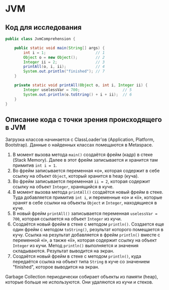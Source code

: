 # JVM
## **Код для исследования**
```java
public class JvmComprehension {

    public static void main(String[] args) {
        int i = 1;                      // 1
        Object o = new Object();        // 2
        Integer ii = 2;                 // 3
        printAll(o, i, ii);             // 4
        System.out.println("finished"); // 7
    }

    private static void printAll(Object o, int i, Integer ii) {
        Integer uselessVar = 700;                   // 5
        System.out.println(o.toString() + i + ii);  // 6
    }
}
```
## **Описание кода с точки зрения происходящего в JVM**
Загрузка классов начинается с ClassLoader’ов (Application, Platform, Bootstrap). Данные о найденных классах помещаются в Metaspace.

1. В момент вызова метода `main()` создаётся фрейм (кадр) в стеке (Stack Memory). Далее в этот фрейм записывается и хранится там примитив `int i = 1`.
1. Во фрейм записывается переменная «о», которая содержит в себе ссылку на объект `Object`, который хранится в heap (куча).
1. Во фрейм записывается переменная `ii = 2`, которая содержит ссылку на объект `Integer`, хранящийся в куче.
1. В момент вызова метода `printAll()` создаётся новый фрейм в стеке. Туда добавляется примитив `int i`, и переменные «о» и «ii», 
которые хранят в себе ссылки на объекты `Object` и `Integer`, находящиеся в куче.
1. В новый фрейм `printAll()` записывается переменная `uselessVar = 700`, которая ссылается на объект `Integer` из кучи.
1. Создаётся новый фрейм в стеке с методом `println()`. Создается еще один фрейм с методом `toString()`, результат которого помещается в кучу. 
Ссылка на результат добавляется в фрейм `println()` вместе с переменной «i», а также «ii», которая содержит ссылку на объект `Integer` из кучи. 
Метод `println()` выполняется и значения складываются. Результат выводится на экран.
1. Создаётся новый фрейм в стеке с методом `println()`, куда передаётся ссылка на объект типа `String` в куче со значением "finished", которое выводится на экран.

Garbage Collection периодически собирает объекты из памяти (heap), которые больше не используются.  Они удаляются из кучи и стеков.
